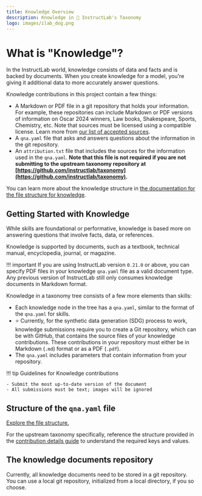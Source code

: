 ```yaml
---
title: Knowledge Overview
description: Knowledge in 🐶 InstructLab's Taxonomy
logo: images/ilab_dog.png
---
```

# What is "Knowledge"?

In the InstructLab world, knowledge consists of data and facts and is backed by documents. When you create knowledge for a model, you're giving it additional data to more accurately answer questions.

Knowledge contributions in this project contain a few things:

- A Markdown or PDF file in a git repository that holds your information. For example, these repositories can include Markdown or PDF versions of information on Oscar 2024 winners, Law books, Shakespeare, Sports, Chemistry, etc. Note that sources must be licensed using a compatible license. Learn more from [our list of accepted sources](../upstream/knowledge_contribution_details.md#accepted-sources-of-knowledge).
- A `qna.yaml` file that asks and answers questions about the information in the git repository.
- An `attribution.txt` file that includes the sources for the information used in the `qna.yaml`. **Note that this file is not required if you are not submitting to the upstream taxonomy repository at [https://github.com/instructlab/taxonomy](https://github.com/instructlab/taxonomy).**

You can learn more about the knowledge structure in [the documentation for the file structure for knowledge](file_structure.md).

## Getting Started with Knowledge

While skills are foundational or performative, knowledge is based more on answering questions that involve facts, data, or references.

Knowledge is supported by documents, such as a textbook, technical manual, encyclopedia, journal, or magazine.

!!! important
    If you are using InstructLab version `0.21.0` or above, you can specify PDF files in your knowledge `qna.yaml` file as a valid document type. Any previous version of InstructLab still only consumes knowledge documents in Markdown format.

Knowledge in a taxonomy tree consists of a few more elements than skills:

- Each knowledge node in the tree has a `qna.yaml`, similar to the format of the `qna.yaml` for skills.
- ⭐ Currently, for the synthetic data generation (SDG) process to work, knowledge submissions require you to create a Git repository, which can be with GitHub, that contains the source files of your knowledge contributions. These contributions in your repository must either be in Markdown (`.md`) format or as a PDF (`.pdf`).
- The `qna.yaml` includes parameters that contain information from your repository.

!!! tip
    Guidelines for Knowledge contributions

    - Submit the most up-to-date version of the document
    - All submissions must be text; images will be ignored

## Structure of the `qna.yaml` file

[Explore the file structure.](file_structure.md)

For the upstream taxonomy specifically, reference the structure provided in the [contribution details guide](../upstream/knowledge_contribution_details.md#the-qnayaml-file) to understand the required keys and values.

## The knowledge documents repository

Currently, all knowledge documents need to be stored in a git repository. You can use a local git repository, initialized from a local directory, if you so choose.